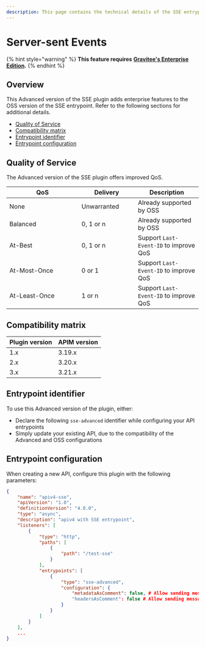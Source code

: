 ```yaml
---
description: This page contains the technical details of the SSE entrypoint plugin
---
```


# Server-sent Events

{% hint style="warning" %}
**This feature requires** [**Gravitee's Enterprise Edition**](../../../../../../overview/gravitee-apim-enterprise-edition/)**.**
{% endhint %}

## Overview

This Advanced version of the SSE plugin adds enterprise features to the OSS version of the SSE entrypoint. Refer to the following sections for additional details.

* [Quality of Service](server-sent-events.md#user-content-quality-of-service)
* [Compatibility matrix](server-sent-events.md#compatibility-matrix)
* [Entrypoint identifier](server-sent-events.md#user-content-plugin-identifier)
* [Entrypoint configuration](server-sent-events.md#user-content-configuration)

## Quality of Service <a href="#user-content-quality-of-service" id="user-content-quality-of-service"></a>

The Advanced version of the SSE plugin offers improved QoS.

<table><thead><tr><th width="172.99999999999997">QoS</th><th width="132">Delivery</th><th>Description</th></tr></thead><tbody><tr><td>None</td><td>Unwarranted</td><td>Already supported by OSS</td></tr><tr><td>Balanced</td><td>0, 1 or n</td><td>Already supported by OSS</td></tr><tr><td>At-Best</td><td>0, 1 or n</td><td>Support <code>Last-Event-ID</code> to improve QoS</td></tr><tr><td>At-Most-Once</td><td>0 or 1</td><td>Support <code>Last-Event-ID</code> to improve QoS</td></tr><tr><td>At-Least-Once</td><td>1 or n</td><td>Support <code>Last-Event-ID</code> to improve QoS</td></tr></tbody></table>

## Compatibility matrix

| Plugin version | APIM version |
| -------------- | ------------ |
| 1.x            | 3.19.x       |
| 2.x            | 3.20.x       |
| 3.x            | 3.21.x       |

## Entrypoint identifier <a href="#user-content-plugin-identifier" id="user-content-plugin-identifier"></a>

To use this Advanced version of the plugin, either:

* Declare the following `sse-advanced` identifier while configuring your API entrypoints
* Simply update your existing API, due to the compatibility of the Advanced and OSS configurations

## Entrypoint configuration <a href="#user-content-configuration" id="user-content-configuration"></a>

When creating a new API, configure this plugin with the following parameters:

```json
{
    "name": "apiv4-sse",
    "apiVersion": "1.0",
    "definitionVersion": "4.0.0",
    "type": "async",
    "description": "apiv4 with SSE entrypoint",
    "listeners": [
        {
            "type": "http",
            "paths": [
                {
                    "path": "/test-sse"
                }
            ],
            "entrypoints": [
                {
                    "type": "sse-advanced",
                    "configuration": {
                        "metadataAsComment": false, # Allow sending messages metadata to client as SSE comments. Each metadata will be sent as an extra line following ':key=value' format
                        "headersAsComment": false # Allow sending messages headers to client as SSE comments. Each header will be sent as an extra line following ':key=value' format
                    }
                }
            ]
        }
    ],
    ...
}
```
